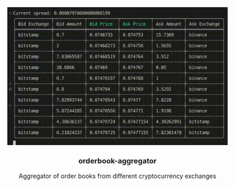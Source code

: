 <div align="center">
  <a href="https://raw.githubusercontent.com/torcoste/relearn-rs">
    <img src="https://raw.githubusercontent.com/torcoste/orderbook-aggregator/main/images/client-screencast.gif" alt="Client screencast">
  </a>
  <h3 align="center">orderbook-aggregator</h3>
  <p align="center">
    Aggregator of order books from different cryptocurrency exchanges
  </p>
</div>



